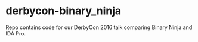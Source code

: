 # derbycon-binary_ninja
Repo contains code for our DerbyCon 2016 talk comparing Binary Ninja and IDA Pro.
